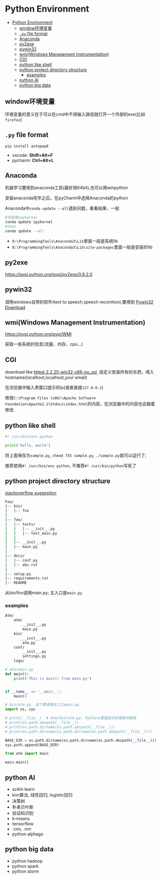 # Python Environment

<!-- TOC -->

- [Python Environment](#python-environment)
    - [window环境变量](#window环境变量)
    - [`.py` file format](#py-file-format)
    - [Anaconda](#anaconda)
    - [py2exe](#py2exe)
    - [pywin32](#pywin32)
    - [wmi(Windows Management Instrumentation)](#wmiwindows-management-instrumentation)
    - [CGI](#cgi)
    - [python like shell](#python-like-shell)
    - [python project directory structure](#python-project-directory-structure)
        - [examples](#examples)
    - [python AI](#python-ai)
    - [python big data](#python-big-data)

<!-- /TOC -->

## window环境变量

环境变量的意义在于可以在cmd中不用输入路径就打开一个外部的exe(比如`firefox`)

## `.py` file format

`pip install autopep8`
- vscode: **Shift+Alt+F**
- pycharm: **Ctrl+Alt+L**


## Anaconda

机器学习要用到anaconda工具(最好用64bit),也可以用winpython

安装anaconda完毕之后，在pyCharm中选择Anaconda的python

Anaconda中`conda update --all`遇到问题，看看结果，一般

```bash
#先安装ipykernel
conda update ipykernel
#then
conda update --all
```

- `D:\ProgrammingTools\Anaconda3\Lib`里面一般是系统lib
- `D:\ProgrammingTools\Anaconda3\Lib\site-packages`里面一般是安装的lib

## py2exe

https://pypi.python.org/pypi/py2exe/0.9.2.0

## pywin32

调用windows自带的软件(text to speech,speech reconition),要用到
[Pywin32 Download](https://sourceforge.net/projects/pywin32/)

## wmi(Windows Management Instrumentation)

https://pypi.python.org/pypi/WMI

获取一些系统的信息(流量、内存、cpu...)

## CGI

download like
[httpd-2.2.25-win32-x86-no_ssl](https://archive.apache.org/dist/httpd/binaries/win32/), 自定义安装所有的东西，填入hostname(localhost,localhost,your email)

在浏览器中输入黑窗口提示的ip(或者直接`127.0.0.1`)

修改`C:\Program Files (x86)\Apache Software Foundation\Apache2.2\htdocs\index.html`的内容，在浏览器中的内容也会跟着修改

## python like shell

```python
#! /usr/bin/env python

print('hello, world')
```

将上面保存为`sample.py`, `chmod 755 sample.py`, `./sample.py`就可以运行了;

推荐使用`#! /usr/bin/env python`, 不推荐`#! /usr/bin/python`写死了

## python project directory structure

[stackoverflow suggestion](https://stackoverflow.com/questions/193161/what-is-the-best-project-structure-for-a-python-application)

```bash
Foo/
|-- bin/
|   |-- foo
|
|-- foo/
|   |-- tests/
|   |   |-- __init__.py
|   |   |-- test_main.py
|   |
|   |-- __init__.py
|   |-- main.py
|
|-- docs/
|   |-- conf.py
|   |-- abc.rst
|
|-- setup.py
|-- requirements.txt
|-- README
```

从bin/foo调用main.py; 主入口是`main.py`

### examples

```bash
Atm/
    atm/
        __init__.py
        main.py
    bin/
        __init__.py
        atm.py
    conf/
        __init__.py
        settings.py
    logs/
```

```python
# atm/main.py
def main():
    print('This is main() from main.py')


if __name__ == '__main__':
    main()
```

```python
# bin/atm.py, 这个要调用主入口main.py
import os, sys

# print(__file__)  # Atm/bin/atm.py, PyCharm里面显示的是绝对路径
# print(os.path.abspath(__file__))
# print(os.path.dirname(os.path.abspath(__file__)))
# print(os.path.dirname(os.path.dirname(os.path.abspath(__file__))))

BASE_DIR = os.path.dirname(os.path.dirname(os.path.abspath(__file__)))
sys.path.append(BASE_DIR)

from atm import main

main.main()
```

## python AI

- scikit-learn
- knn算法, 线性回归, logistic回归
- 决策树
- 朴素贝叶斯
- 验证码识别
- k-means
- tensorflow
- .cnn, .rnn
- python alphago

## python big data

- python hadoop
- python spark
- python storm